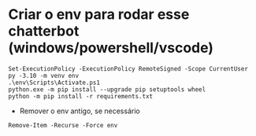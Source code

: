 # Criar o env para rodar esse chatterbot (windows/powershell/vscode)
```
Set-ExecutionPolicy -ExecutionPolicy RemoteSigned -Scope CurrentUser
py -3.10 -m venv env
.\env\Scripts\Activate.ps1
python.exe -m pip install --upgrade pip setuptools wheel
python -m pip install -r requirements.txt
```

- Remover o env antigo, se necessário
```
Remove-Item -Recurse -Force env
```
